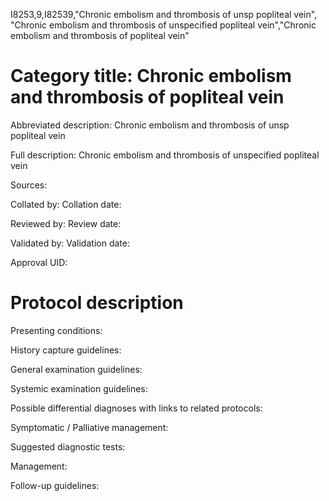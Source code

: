 I8253,9,I82539,"Chronic embolism and thrombosis of unsp popliteal vein", "Chronic embolism and thrombosis of unspecified popliteal vein","Chronic embolism and thrombosis of popliteal vein"
# Category title: Chronic embolism and thrombosis of popliteal vein

Abbreviated description: Chronic embolism and thrombosis of unsp popliteal vein

Full description: Chronic embolism and thrombosis of unspecified popliteal vein

Sources:

Collated by:
Collation date:

Reviewed by:
Review date:

Validated by:
Validation date:

Approval UID:

# Protocol description

Presenting conditions:

History capture guidelines:

General examination guidelines:

Systemic examination guidelines:

Possible differential diagnoses with links to related protocols:

Symptomatic / Palliative management:

Suggested diagnostic tests:

Management:

Follow-up guidelines:
